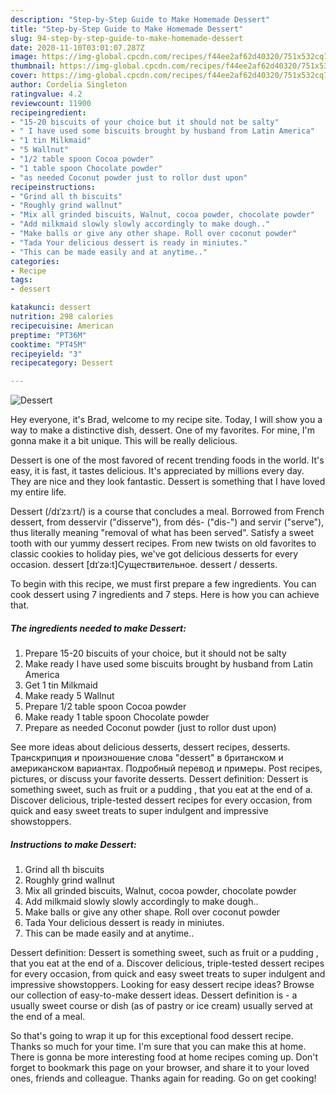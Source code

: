 ```yaml
---
description: "Step-by-Step Guide to Make Homemade Dessert"
title: "Step-by-Step Guide to Make Homemade Dessert"
slug: 94-step-by-step-guide-to-make-homemade-dessert
date: 2020-11-10T03:01:07.287Z
image: https://img-global.cpcdn.com/recipes/f44ee2af62d40320/751x532cq70/dessert-recipe-main-photo.jpg
thumbnail: https://img-global.cpcdn.com/recipes/f44ee2af62d40320/751x532cq70/dessert-recipe-main-photo.jpg
cover: https://img-global.cpcdn.com/recipes/f44ee2af62d40320/751x532cq70/dessert-recipe-main-photo.jpg
author: Cordelia Singleton
ratingvalue: 4.2
reviewcount: 11900
recipeingredient:
- "15-20 biscuits of your choice but it should not be salty"
- " I have used some biscuits brought by husband from Latin America"
- "1 tin Milkmaid"
- "5 Wallnut"
- "1/2 table spoon Cocoa powder"
- "1 table spoon Chocolate powder"
- "as needed Coconut powder just to rollor dust upon"
recipeinstructions:
- "Grind all th biscuits"
- "Roughly grind wallnut"
- "Mix all grinded biscuits, Walnut, cocoa powder, chocolate powder"
- "Add milkmaid slowly slowly accordingly to make dough.."
- "Make balls or give any other shape. Roll over coconut powder"
- "Tada Your delicious dessert is ready in miniutes."
- "This can be made easily and at anytime.."
categories:
- Recipe
tags:
- dessert

katakunci: dessert 
nutrition: 298 calories
recipecuisine: American
preptime: "PT36M"
cooktime: "PT45M"
recipeyield: "3"
recipecategory: Dessert

---
```



![Dessert](https://img-global.cpcdn.com/recipes/f44ee2af62d40320/751x532cq70/dessert-recipe-main-photo.jpg)

Hey everyone, it's Brad, welcome to my recipe site. Today, I will show you a way to make a distinctive dish, dessert. One of my favorites. For mine, I'm gonna make it a bit unique. This will be really delicious.

Dessert is one of the most favored of recent trending foods in the world. It's easy, it is fast, it tastes delicious. It's appreciated by millions every day. They are nice and they look fantastic. Dessert is something that I have loved my entire life.

Dessert (/dɪˈzɜːrt/) is a course that concludes a meal. Borrowed from French dessert, from desservir (&#34;disserve&#34;), from dés- (&#34;dis-&#34;) and servir (&#34;serve&#34;), thus literally meaning &#34;removal of what has been served&#34;. Satisfy a sweet tooth with our yummy dessert recipes. From new twists on old favorites to classic cookies to holiday pies, we&#39;ve got delicious desserts for every occasion. dessert [dɪˈzə:t]Существительное. dessert / desserts.


To begin with this recipe, we must first prepare a few ingredients. You can cook dessert using 7 ingredients and 7 steps. Here is how you can achieve that.

<!--inarticleads1-->

##### The ingredients needed to make Dessert:

1. Prepare 15-20 biscuits of your choice, but it should not be salty
1. Make ready  I have used some biscuits brought by husband from Latin America
1. Get 1 tin Milkmaid
1. Make ready 5 Wallnut
1. Prepare 1/2 table spoon Cocoa powder
1. Make ready 1 table spoon Chocolate powder
1. Prepare as needed Coconut powder (just to rollor dust upon)


See more ideas about delicious desserts, dessert recipes, desserts. Транскрипция и произношение слова &#34;dessert&#34; в британском и американском вариантах. Подробный перевод и примеры. Post recipes, pictures, or discuss your favorite desserts. Dessert definition: Dessert is something sweet, such as fruit or a pudding , that you eat at the end of a. Discover delicious, triple-tested dessert recipes for every occasion, from quick and easy sweet treats to super indulgent and impressive showstoppers. 

<!--inarticleads2-->

##### Instructions to make Dessert:

1. Grind all th biscuits
1. Roughly grind wallnut
1. Mix all grinded biscuits, Walnut, cocoa powder, chocolate powder
1. Add milkmaid slowly slowly accordingly to make dough..
1. Make balls or give any other shape. Roll over coconut powder
1. Tada Your delicious dessert is ready in miniutes.
1. This can be made easily and at anytime..


Dessert definition: Dessert is something sweet, such as fruit or a pudding , that you eat at the end of a. Discover delicious, triple-tested dessert recipes for every occasion, from quick and easy sweet treats to super indulgent and impressive showstoppers. Looking for easy dessert recipe ideas? Browse our collection of easy-to-make dessert ideas. Dessert definition is - a usually sweet course or dish (as of pastry or ice cream) usually served at the end of a meal. 

So that's going to wrap it up for this exceptional food dessert recipe. Thanks so much for your time. I'm sure that you can make this at home. There is gonna be more interesting food at home recipes coming up. Don't forget to bookmark this page on your browser, and share it to your loved ones, friends and colleague. Thanks again for reading. Go on get cooking!
